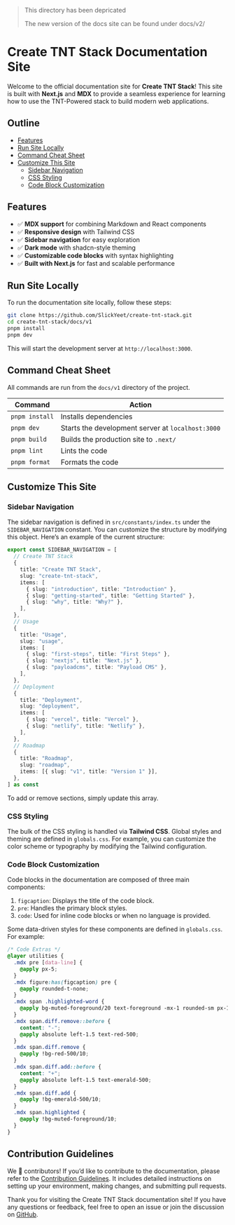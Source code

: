 > This directory has been depricated
>
> The new version of the docs site can be found under docs/v2/

# Create TNT Stack Documentation Site

Welcome to the official documentation site for **Create TNT Stack**! This site
is built with **Next.js** and **MDX** to provide a seamless experience for
learning how to use the TNT-Powered stack to build modern web applications.

## Outline

- [Features](#features)
- [Run Site Locally](#run-site-locally)
- [Command Cheat Sheet](#command-cheat-sheet)
- [Customize This Site](#customize-this-site)
  - [Sidebar Navigation](#sidebar-navigation)
  - [CSS Styling](#css-styling)
  - [Code Block Customization](#code-block-customization)

## Features

- ✅ **MDX support** for combining Markdown and React components
- ✅ **Responsive design** with Tailwind CSS
- ✅ **Sidebar navigation** for easy exploration
- ✅ **Dark mode** with shadcn-style theming
- ✅ **Customizable code blocks** with syntax highlighting
- ✅ **Built with Next.js** for fast and scalable performance

## Run Site Locally

To run the documentation site locally, follow these steps:

```bash
git clone https://github.com/SlickYeet/create-tnt-stack.git
cd create-tnt-stack/docs/v1
pnpm install
pnpm dev
```

This will start the development server at `http://localhost:3000`.

## Command Cheat Sheet

All commands are run from the `docs/v1` directory of the project.

| Command        | Action                                            |
| -------------- | ------------------------------------------------- |
| `pnpm install` | Installs dependencies                             |
| `pnpm dev`     | Starts the development server at `localhost:3000` |
| `pnpm build`   | Builds the production site to `.next/`            |
| `pnpm lint`    | Lints the code                                    |
| `pnpm format`  | Formats the code                                  |

## Customize This Site

### Sidebar Navigation

The sidebar navigation is defined in `src/constants/index.ts` under the
`SIDEBAR_NAVIGATION` constant. You can customize the structure by modifying this
object. Here’s an example of the current structure:

```ts title="SIDEBAR_NAVIGATION"
export const SIDEBAR_NAVIGATION = [
  // Create TNT Stack
  {
    title: "Create TNT Stack",
    slug: "create-tnt-stack",
    items: [
      { slug: "introduction", title: "Introduction" },
      { slug: "getting-started", title: "Getting Started" },
      { slug: "why", title: "Why?" },
    ],
  },
  // Usage
  {
    title: "Usage",
    slug: "usage",
    items: [
      { slug: "first-steps", title: "First Steps" },
      { slug: "nextjs", title: "Next.js" },
      { slug: "payloadcms", title: "Payload CMS" },
    ],
  },
  // Deployment
  {
    title: "Deployment",
    slug: "deployment",
    items: [
      { slug: "vercel", title: "Vercel" },
      { slug: "netlify", title: "Netlify" },
    ],
  },
  // Roadmap
  {
    title: "Roadmap",
    slug: "roadmap",
    items: [{ slug: "v1", title: "Version 1" }],
  },
] as const
```

To add or remove sections, simply update this array.

### CSS Styling

The bulk of the CSS styling is handled via **Tailwind CSS**. Global styles and
theming are defined in `globals.css`. For example, you can customize the color
scheme or typography by modifying the Tailwind configuration.

### Code Block Customization

Code blocks in the documentation are composed of three main components:

1. `figcaption`: Displays the title of the code block.
2. `pre`: Handles the primary block styles.
3. `code`: Used for inline code blocks or when no language is provided.

Some data-driven styles for these components are defined in `globals.css`. For
example:

```css title="globals.css"
/* Code Extras */
@layer utilities {
  .mdx pre [data-line] {
    @apply px-5;
  }
  .mdx figure:has(figcaption) pre {
    @apply rounded-t-none;
  }
  .mdx span .highlighted-word {
    @apply bg-muted-foreground/20 text-foreground -mx-1 rounded-sm px-1 py-0.5;
  }
  .mdx span.diff.remove::before {
    content: "-";
    @apply absolute left-1.5 text-red-500;
  }
  .mdx span.diff.remove {
    @apply !bg-red-500/10;
  }
  .mdx span.diff.add::before {
    content: "+";
    @apply absolute left-1.5 text-emerald-500;
  }
  .mdx span.diff.add {
    @apply !bg-emerald-500/10;
  }
  .mdx span.highlighted {
    @apply !bg-muted-foreground/10;
  }
}
```

## Contribution Guidelines

We 💖 contributors! If you’d like to contribute to the documentation, please
refer to the
[Contribution Guidelines](https://github.com/SlickYeet/create-tnt-stack/blob/main/CONTRIBUTING.md).
It includes detailed instructions on setting up your environment, making
changes, and submitting pull requests.

Thank you for visiting the Create TNT Stack documentation site! If you have any
questions or feedback, feel free to open an issue or join the discussion on
[GitHub](https://github.com/SlickYeet/create-tnt-stack).
